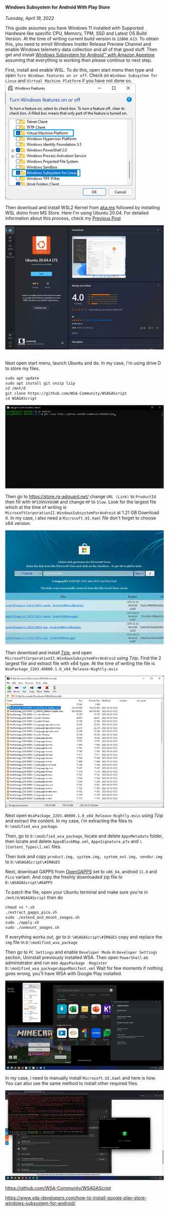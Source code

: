 #### Windows Subsystem for Android With Play Store
_Tuesday, April 19, 2022_

This guide assumes you have Windows 11 installed with Supported Hardware like specific CPU, Memory, TPM, 
SSD and Latest OS Build Version. At the time of writing current build version is `22000.613`. To obtain 
this, you need to enroll Windows Insider Release Preview Channel and enable Windows telemetry data 
collection and all of that good stuff. Then get and install 
[Windows Subsystem for Android™ with Amazon Appstore](https://www.microsoft.com/en-us/p/windows-subsystem-for-android/9p3395vx91nr) 
assuming that everything is working then please continue to next step.

First, install and enable WSL. To do this, open start menu then type and open `Turn Windows features on or off`. Check on 
`Windows Subsystem for Linux` and `Virtual Machine Platform` if you have not done so.
![img](./posts/2022-04-19-windows-subsystem-for-android-with-play-store/01.png)

Then download and install WSL2 Kernel from [aka.ms](https://aka.ms/wsl2kernel) followed by installing WSL distro from MS Store. 
Here I'm using Ubuntu 20.04. For detailed information about this process, check my [Previous Post](./loader.html?post=2022-03-22-docker-based-software-development-in-windows)
<div class="row">
	<div class="col-sm-2"></div>
	<div class="col-sm-8">
		<div class="img-thumbnail">
			<img class="img-fluid" loading="lazy" src="./posts/2022-04-19-windows-subsystem-for-android-with-play-store/02.png" alt="img">
		</div>
	</div>
	<div class="col-sm-2"></div>
</div>

Next open start menu, launch Ubuntu and do. In my case, i'm using drive D to store my files.
```
sudo apt update
sudo apt install git unzip lzip
cd /mnt/d
git clone https://github.com/WSA-Community/WSAGAScript
cd WSAGAScript
```
<div class="row">
	<div class="col-sm-2"></div>
	<div class="col-sm-8">
		<div class="img-thumbnail">
			<img class="img-fluid" loading="lazy" src="./posts/2022-04-19-windows-subsystem-for-android-with-play-store/05.png" alt="img">
		</div>
	</div>
	<div class="col-sm-2"></div>
</div>

Then go to <https://store.rg-adguard.net/> change `URL (Link)` to `ProductId` then fill 
with `9P3395VX91NR` and change `RP` to `Slow`. Look for the largest file which at the 
time of writing is `MicrosoftCorporationII.WindowsSubsystemForAndroid` at 1.21 GB Download 
it. In my case, i also need a `Microsoft.UI.Xaml` file don't forget to choose x64 version.
<div class="row">
	<div class="col-sm-2"></div>
	<div class="col-sm-8">
		<div class="img-thumbnail">
			<img class="img-fluid" loading="lazy" src="./posts/2022-04-19-windows-subsystem-for-android-with-play-store/03.png" alt="img">
		</div>
	</div>
	<div class="col-sm-2"></div>
</div>

Then download and install [7zip](https://www.7-zip.org/download.html), and open 
`MicrosoftCorporationII.WindowsSubsystemForAndroid` using 7zip. Find the 2 largest file 
and extract file with x64 type. At the time of writing the file is `WsaPackage_2203.40000.1.0_x64_Release-Nightly.msix`
<div class="row">
	<div class="col-sm-2"></div>
	<div class="col-sm-8">
		<div class="img-thumbnail">
			<img class="img-fluid" loading="lazy" src="./posts/2022-04-19-windows-subsystem-for-android-with-play-store/04.png" alt="img">
		</div>
	</div>
	<div class="col-sm-2"></div>
</div>

Next open `WsaPackage_2203.40000.1.0_x64_Release-Nightly.msix` using 7zip and extract the 
content. In my case, i'm extracting the files to `D:\modified_wsa_package`.

Then, go to `D:\modified_wsa_package`, locate and delete `AppxMetadata` folder, then locate 
and delete `AppxBlockMap.xml`, `AppxSignature.p7x` and `\[Content_Types\].xml` files.

Then look and copy `product.img, system.img, system_ext.img, vendor.img` to 
`D:\WSAGAScript\#IMAGES`

Next, download GAPPS from [OpenGAPPS](https://opengapps.org/) set to `x86_64`, android `11.0` 
and `Pico` variant. And copy the freshly downloaded zip file to `D:\WSAGAScript\#GAPPS`

To patch the file, open your Ubuntu terminal and make sure you're in `/mnt/d/WSAGAScript` 
then do 
```
chmod +x *.sh
./extract_gapps_pico.sh
sudo ./extend_and_mount_images.sh
sudo ./apply.sh
sudo ./unmount_images.sh
```

If everything works out, go to `D:\WSAGAScript\#IMAGES` copy and replace the `img` file in 
`D:\modified_wsa_package`

Then go to `PC Settings` and enable `Developer Mode` in `Developer Settings` section, 
Uninstall previously installed WSA. Then open `PowerShell` as administrator and run 
`Add-AppxPackage -Register D:\modified_wsa_package\AppxManifest.xml` Wait for few moments 
if nothing goes wrong, you'll have WSA with Google Play installed.
<div class="row">
	<div class="col-sm-2"></div>
	<div class="col-sm-8">
		<div class="img-thumbnail">
			<img class="img-fluid" loading="lazy" src="./posts/2022-04-19-windows-subsystem-for-android-with-play-store/06.png" alt="img">
		</div>
	</div>
	<div class="col-sm-2"></div>
</div>

In my case, i need to manually install `Microsoft.UI.Xaml` and here is how. You can also 
use the same method to install other required files.
<div class="row">
	<div class="col-sm-2"></div>
	<div class="col-sm-8">
		<div class="img-thumbnail">
			<img class="img-fluid" loading="lazy" src="./posts/2022-04-19-windows-subsystem-for-android-with-play-store/07.png" alt="img">
		</div>
	</div>
	<div class="col-sm-2"></div>
</div>

<https://github.com/WSA-Community/WSAGAScript>

<https://www.xda-developers.com/how-to-install-google-play-store-windows-subsystem-for-android/>